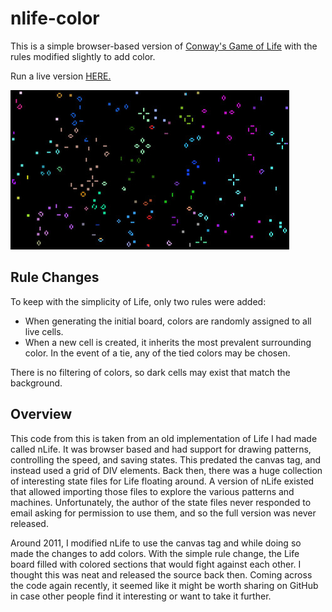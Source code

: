 # nlife-color

This is a simple browser-based version of [Conway's Game of Life](https://en.wikipedia.org/wiki/Conway%27s_Game_of_Life) with the rules modified slightly to add color.

Run a live version [HERE.](http://www.node99.net/content/color_life/index.html)

![ScreenShot](example.jpg)


## Rule Changes

To keep with the simplicity of Life, only two rules were added:

* When generating the initial board, colors are randomly assigned to all live cells.
* When a new cell is created, it inherits the most prevalent surrounding color.  In the event of a tie, any of the tied colors may be chosen.

There is no filtering of colors, so dark cells may exist that match the background.


## Overview

This code from this is taken from an old implementation of Life I had made called nLife.  It was browser based and had support for drawing patterns, controlling the speed, and saving states.  This predated the canvas tag, and instead used a grid of DIV elements.  Back then, there was a huge collection of interesting state files for Life floating around.  A version of nLife existed that allowed importing those files to explore the various patterns and machines.  Unfortunately, the author of the state files never responded to email asking for permission to use them, and so the full version was never released.

Around 2011, I modified nLife to use the canvas tag and while doing so made the changes to add colors.  With the simple rule change, the Life board filled with colored sections that would fight against each other.  I thought this was neat and released the source back then.   Coming across the code again recently, it seemed like it might be worth sharing on GitHub in case other people find it interesting or want to take it further.
